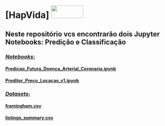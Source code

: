 # [HapVida] <img src="https://cdn.jsdelivr.net/gh/devicons/devicon/icons/git/git-original.svg](https://logodownload.org/wp-content/uploads/2019/12/hapvida-logo.png" width="100" height="40"/>

## Neste repositório vcs encontrarão dois Jupyter Notebooks: Predição e Classificação

### [*Notebooks*:](https://github.com/rafaelrdias/HapVida/tree/main/Scripts)
#### [Predicao_Futura_Doença_Arterial_Coronaria.ipynb](https://github.com/rafaelrdias/HapVida/blob/main/Scripts/Predicao_Futura_Doen%C3%A7a_Arterial_Coronaria.ipynb)
#### [Preditor_Preco_Locacao_v1.ipynb](https://github.com/rafaelrdias/HapVida/blob/main/Scripts/Preditor_Preco_Locacao_v1.ipynb)

### [*Datasets*:](https://github.com/rafaelrdias/HapVida/tree/main/Arquivos)

#### [framingham.csv](https://github.com/rafaelrdias/HapVida/blob/main/Arquivos/framingham.csv)
#### [listings_summary.csv](https://github.com/rafaelrdias/HapVida/blob/main/Arquivos/listings_summary.csv)
